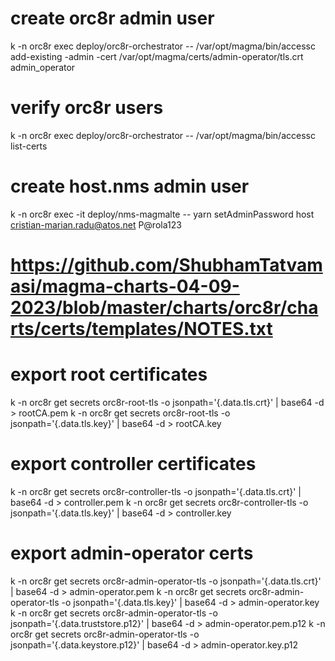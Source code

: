 # create orc8r admin user
k -n orc8r exec deploy/orc8r-orchestrator -- /var/opt/magma/bin/accessc add-existing -admin -cert /var/opt/magma/certs/admin-operator/tls.crt admin_operator
# verify orc8r users
k -n orc8r exec deploy/orc8r-orchestrator -- /var/opt/magma/bin/accessc list-certs

# create host.nms admin user
k -n orc8r exec -it deploy/nms-magmalte -- yarn setAdminPassword host cristian-marian.radu@atos.net P@rola123

# https://github.com/ShubhamTatvamasi/magma-charts-04-09-2023/blob/master/charts/orc8r/charts/certs/templates/NOTES.txt
# export  root certificates
k -n orc8r get secrets orc8r-root-tls -o jsonpath='{.data.tls\.crt}' | base64 -d > rootCA.pem
k -n orc8r get secrets orc8r-root-tls -o jsonpath='{.data.tls\.key}' | base64 -d > rootCA.key

# export controller certificates
k -n orc8r get secrets orc8r-controller-tls -o jsonpath='{.data.tls\.crt}' | base64 -d > controller.pem
k -n orc8r get secrets orc8r-controller-tls -o jsonpath='{.data.tls\.key}' | base64 -d > controller.key

# export admin-operator certs
k -n orc8r get secrets orc8r-admin-operator-tls -o jsonpath='{.data.tls\.crt}' | base64 -d > admin-operator.pem
k -n orc8r get secrets orc8r-admin-operator-tls -o jsonpath='{.data.tls\.key}' | base64 -d > admin-operator.key
k -n orc8r get secrets orc8r-admin-operator-tls -o jsonpath='{.data.truststore\.p12}' | base64 -d > admin-operator.pem.p12
k -n orc8r get secrets orc8r-admin-operator-tls -o jsonpath='{.data.keystore\.p12}' | base64 -d > admin-operator.key.p12
